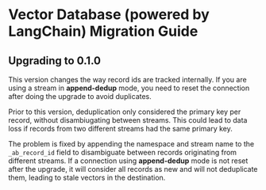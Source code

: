 # Vector Database (powered by LangChain) Migration Guide

## Upgrading to 0.1.0

This version changes the way record ids are tracked internally. If you are using a stream in **append-dedup** mode, you need to reset the connection after doing the upgrade to avoid duplicates.

Prior to this version, deduplication only considered the primary key per record, without disambiugating between streams. This could lead to data loss if records from two different streams had the same primary key.

The problem is fixed by appending the namespace and stream name to the `_ab_record_id` field to disambiguate between records originating from different streams. If a connection using **append-dedup** mode is not reset after the upgrade, it will consider all records as new and will not deduplicate them, leading to stale vectors in the destination.
